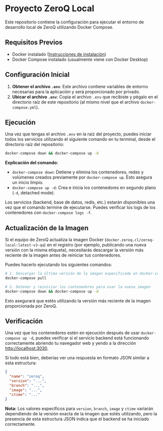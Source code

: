 # Proyecto ZeroQ Local

Este repositorio contiene la configuración para ejecutar el entorno de desarrollo local de ZeroQ utilizando Docker Compose.

## Requisitos Previos

- Docker instalado ([Instrucciones de instalación](https://docs.docker.com/get-docker/))
- Docker Compose instalado (usualmente viene con Docker Desktop)

## Configuración Inicial

1.  **Obtener el archivo `.env`**: Este archivo contiene variables de entorno necesarias para la aplicación y será proporcionado por privado.
2.  **Ubicar el archivo `.env`**: Copia el archivo `.env` que recibiste y pégalo en el directorio raíz de este repositorio (al mismo nivel que el archivo `docker-compose.yml`).

## Ejecución

Una vez que tengas el archivo `.env` en la raíz del proyecto, puedes iniciar todos los servicios utilizando el siguiente comando en tu terminal, desde el directorio raíz del repositorio:

```bash
docker-compose down && docker-compose up -d
```

**Explicación del comando:**

- `docker-compose down`: Detiene y elimina los contenedores, redes y volúmenes creados previamente por `docker-compose up`. Esto asegura un inicio limpio.
- `docker-compose up -d`: Crea e inicia los contenedores en segundo plano (`-d`, detached mode).

Los servicios (backend, base de datos, redis, etc.) estarán disponibles una vez que el comando termine de ejecutarse. Puedes verificar los logs de los contenedores con `docker-compose logs -f`.

## Actualización de la Imagen

Si el equipo de ZeroQ actualiza la imagen Docker (`docker.zeroq.cl/zeroq-local:latest-v3-qa`) en el registro (por ejemplo, publicando una nueva versión con la misma etiqueta), necesitarás descargar la versión más reciente de la imagen antes de reiniciar tus contenedores.

Puedes hacerlo ejecutando los siguientes comandos:

```bash
# 1. Descargar la última versión de la imagen especificada en docker-compose.yml
docker-compose pull

# 2. Detener y reiniciar los contenedores para usar la nueva imagen
docker-compose down && docker-compose up -d
```

Esto asegurará que estés utilizando la versión más reciente de la imagen proporcionada por ZeroQ.

## Verificación

Una vez que los contenedores estén en ejecución después de usar `docker-compose up -d`, puedes verificar si el servicio backend está funcionando correctamente abriendo tu navegador web y yendo a la dirección [http://localhost:3030](http://localhost:3030).

Si todo está bien, deberías ver una respuesta en formato JSON similar a esta estructura:

```json
{
  "name": "zeroq",
  "version": "...",
  "branch": "...",
  "image": "...",
  "ctime": "..."
}
```

**Nota:** Los valores específicos para `version`, `branch`, `image` y `ctime` variarán dependiendo de la versión exacta de la imagen que estés utilizando, pero la presencia de esta estructura JSON indica que el backend se ha iniciado correctamente.
